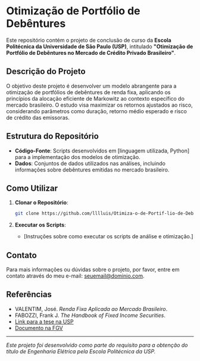 # Otimização de Portfólio de Debêntures

Este repositório contém o projeto de conclusão de curso da **Escola Politécnica da Universidade de São Paulo (USP)**, intitulado **"Otimização de Portfólio de Debêntures no Mercado de Crédito Privado Brasileiro"**.

## Descrição do Projeto

O objetivo deste projeto é desenvolver um modelo abrangente para a otimização de portfólios de debêntures de renda fixa, aplicando os princípios da alocação eficiente de Markowitz ao contexto específico do mercado brasileiro. O estudo visa maximizar os retornos ajustados ao risco, considerando parâmetros como duração, retorno médio esperado e risco de crédito das emissoras.

## Estrutura do Repositório

- **Código-Fonte**: Scripts desenvolvidos em [linguagem utilizada, Python] para a implementação dos modelos de otimização.
- **Dados**: Conjuntos de dados utilizados nas análises, incluindo informações sobre debêntures emitidas no mercado brasileiro.

## Como Utilizar

1. **Clonar o Repositório**:
    ```bash
    git clone https://github.com/lllluis/Otimiza-o-de-Portif-lio-de-Deb-ntures.git
    ```

3. **Executar os Scripts**:
    - [Instruções sobre como executar os scripts de análise e otimização.]

## Contato

Para mais informações ou dúvidas sobre o projeto, por favor, entre em contato através do meu e-mail: [seuemail@dominio.com](mailto:seuemail@dominio.com).

## Referências

- VALENTIM, José. *Renda Fixa Aplicada ao Mercado Brasileiro*.
- FABOZZI, Frank J. *The Handbook of Fixed Income Securities*.
- [Link para a tese na USP](https://www.teses.usp.br/teses/disponiveis/92/92131/tde-25022022-083358/en.php)
- [Documento na FGV](https://repositorio.fgv.br/items/ba8c9603-d6b2-47b9-ae05-eb86b49b4cca)

---

*Este projeto foi desenvolvido como parte do requisito para a obtenção do título de Engenharia Elétrica pela Escola Politécnica da USP.*

